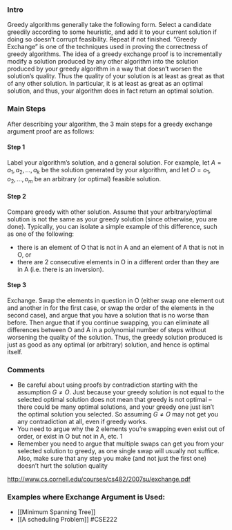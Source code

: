 
### Intro
Greedy algorithms generally take the following form. Select a candidate greedily according to some heuristic, and add it to your current solution if doing so doesn’t corrupt feasibility. Repeat if not finished. ”Greedy Exchange” is one of the techniques used in proving the correctness of greedy algorithms. The idea of a greedy exchange proof is to incrementally modify a solution produced by any other algorithm into the solution produced by your greedy algorithm in a way that doesn’t worsen the solution’s quality. Thus the quality of your solution is at least as great as that of any other solution. In particular, it is at least as great as an optimal solution, and thus, your algorithm does in fact return an optimal solution.

### Main Steps 
After describing your algorithm, the 3 main steps for a greedy exchange argument proof are as follows: 
#### Step 1
 Label your algorithm’s solution, and a general solution. For example, let $A = {a_1, a_2,...,a_k}$ be the solution generated by your algorithm, and let $O = {o_1, o_2,...,o_m}$ be an arbitrary (or optimal) feasible solution. 
#### Step 2
Compare greedy with other solution. Assume that your arbitrary/optimal solution is not the same as your greedy solution (since otherwise, you are done). Typically, you can isolate a simple example of this difference, such as one of the following: 
* there is an element of O that is not in A and an element of A that is not in O, or 
* there are 2 consecutive elements in O in a different order than they are in A (i.e. there is an inversion). 
#### Step 3
 Exchange. Swap the elements in question in O (either swap one element out and another in for the first case, or swap the order of the elements in the second case), and argue that you have a solution that is no worse than before. Then argue that if you continue swapping, you can eliminate all differences between O and A in a polynomial number of steps without worsening the quality of the solution. Thus, the greedy solution produced is just as good as any optimal (or arbitrary) solution, and hence is optimal itself.

 ### Comments 
 * Be careful about using proofs by contradiction starting with the assumption $G \neq O$. Just because your greedy solution is not equal to the selected optimal solution does not mean that greedy is not optimal – there could be many optimal solutions, and your greedy one just isn’t the optimal solution you selected. So assuming $G \neq O$ may not get you any contradiction at all, even if greedy works.
 * You need to argue why the 2 elements you’re swapping even exist out of order, or exist in O but not in A, etc. 1
 *  Remember you need to argue that multiple swaps can get you from your selected solution to greedy, as one single swap will usually not suffice. Also, make sure that any step you make (and not just the first one) doesn’t hurt the solution quality

http://www.cs.cornell.edu/courses/cs482/2007su/exchange.pdf
### Examples where Exchange Argument is Used:
* [[Minimum Spanning Tree]]
* [[A scheduling Problem]]
#CSE222